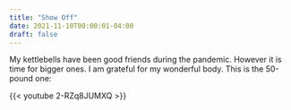 ```yaml
---
title: "Show Off"
date: 2021-11-10T00:00:01-04:00
draft: false
---
```


My kettlebells have been good friends during the pandemic. However it is time for bigger ones. I am grateful for my wonderful body. This is the 50-pound one: 

{{< youtube 2-RZq8JUMXQ >}}
